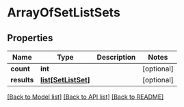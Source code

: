 # ArrayOfSetListSets

## Properties
Name | Type | Description | Notes
------------ | ------------- | ------------- | -------------
**count** | **int** |  | [optional] 
**results** | [**list[SetListSet]**](SetListSet.md) |  | [optional] 

[[Back to Model list]](../README.md#documentation-for-models) [[Back to API list]](../README.md#documentation-for-api-endpoints) [[Back to README]](../README.md)


